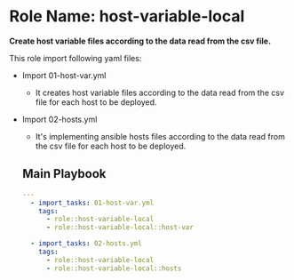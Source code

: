Role Name: host-variable-local
=========

**Create host variable files according to the data read from the csv file.**

This role import following yaml files:

- Import 01-host-var.yml
   - It creates host variable files according to the data read from the csv file for each host to be deployed.
- Import 02-hosts.yml
   - It's implementing ansible hosts files according to the data read from the csv file for each host to be deployed.

   Main Playbook
   ----------------

   ```yaml
   ---
     - import_tasks: 01-host-var.yml
       tags:
         - role::host-variable-local
         - role::host-variable-local::host-var

     - import_tasks: 02-hosts.yml
       tags:
         - role::host-variable-local
         - role::host-variable-local::hosts

   ```

